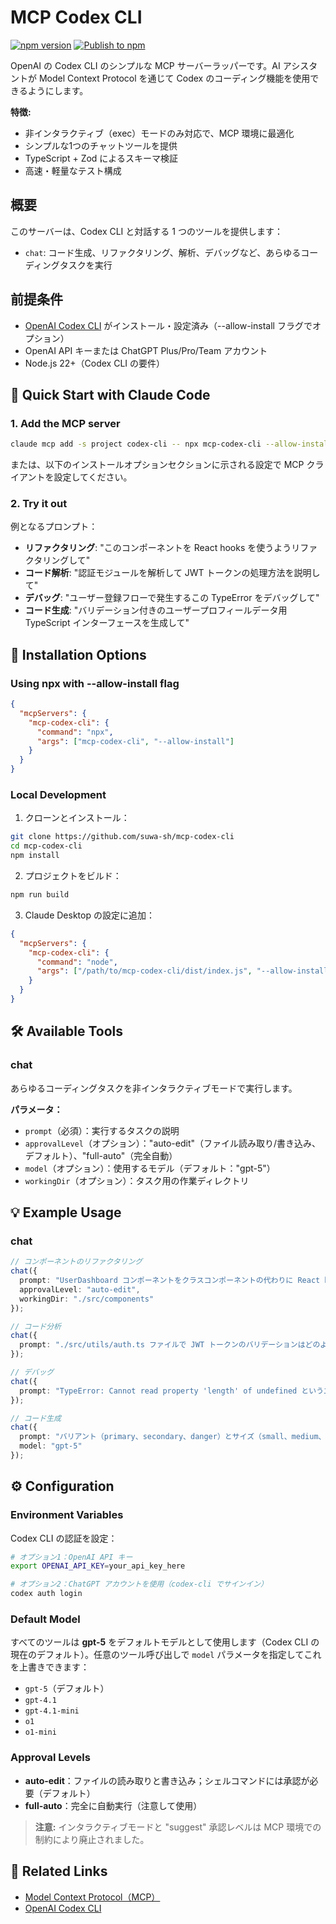 # MCP Codex CLI

[![npm version](https://badge.fury.io/js/mcp-codex-cli.svg)](https://www.npmjs.com/package/mcp-codex-cli)
[![Publish to npm](https://github.com/suwa-sh/mcp-codex-cli/actions/workflows/npm-publish.yml/badge.svg)](https://github.com/suwa-sh/mcp-codex-cli/actions/workflows/npm-publish.yml)

OpenAI の Codex CLI のシンプルな MCP サーバーラッパーです。AI アシスタントが Model Context Protocol を通じて Codex のコーディング機能を使用できるようにします。

**特徴:**
- 非インタラクティブ（exec）モードのみ対応で、MCP 環境に最適化
- シンプルな1つのチャットツールを提供
- TypeScript + Zod によるスキーマ検証
- 高速・軽量なテスト構成

## 概要

このサーバーは、Codex CLI と対話する 1 つのツールを提供します：

- `chat`: コード生成、リファクタリング、解析、デバッグなど、あらゆるコーディングタスクを実行

## 前提条件

- [OpenAI Codex CLI](https://github.com/openai/codex-cli) がインストール・設定済み（--allow-install フラグでオプション）
- OpenAI API キーまたは ChatGPT Plus/Pro/Team アカウント
- Node.js 22+（Codex CLI の要件）

## 🚀 Quick Start with Claude Code

### 1. Add the MCP server

```bash
claude mcp add -s project codex-cli -- npx mcp-codex-cli --allow-install
```

または、以下のインストールオプションセクションに示される設定で MCP クライアントを設定してください。

### 2. Try it out

例となるプロンプト：

- **リファクタリング**: "このコンポーネントを React hooks を使うようリファクタリングして"
- **コード解析**: "認証モジュールを解析して JWT トークンの処理方法を説明して"  
- **デバッグ**: "ユーザー登録フローで発生するこの TypeError をデバッグして"
- **コード生成**: "バリデーション付きのユーザープロフィールデータ用 TypeScript インターフェースを生成して"

## 🔧 Installation Options

### Using npx with --allow-install flag

```json
{
  "mcpServers": {
    "mcp-codex-cli": {
      "command": "npx",
      "args": ["mcp-codex-cli", "--allow-install"]
    }
  }
}
```

### Local Development

1. クローンとインストール：

```bash
git clone https://github.com/suwa-sh/mcp-codex-cli
cd mcp-codex-cli
npm install
```

2. プロジェクトをビルド：

```bash
npm run build
```

3. Claude Desktop の設定に追加：

```json
{
  "mcpServers": {
    "mcp-codex-cli": {
      "command": "node",
      "args": ["/path/to/mcp-codex-cli/dist/index.js", "--allow-install"]
    }
  }
}
```

## 🛠️ Available Tools

### chat

あらゆるコーディングタスクを非インタラクティブモードで実行します。

**パラメータ：**

- `prompt`（必須）：実行するタスクの説明
- `approvalLevel`（オプション）："auto-edit"（ファイル読み取り/書き込み、デフォルト）、"full-auto"（完全自動）
- `model`（オプション）：使用するモデル（デフォルト："gpt-5"）
- `workingDir`（オプション）：タスク用の作業ディレクトリ

## 💡 Example Usage

### chat

```typescript
// コンポーネントのリファクタリング
chat({ 
  prompt: "UserDashboard コンポーネントをクラスコンポーネントの代わりに React hooks を使うようリファクタリング",
  approvalLevel: "auto-edit",
  workingDir: "./src/components"
});

// コード分析
chat({
  prompt: "./src/utils/auth.ts ファイルで JWT トークンのバリデーションはどのように動作しますか？"
});

// デバッグ
chat({
  prompt: "TypeError: Cannot read property 'length' of undefined というエラーがフォーム送信時のユーザー入力バリデーション関数で発生しています。./src/components/UserForm.tsx を確認してデバッグしてください。"
});

// コード生成
chat({
  prompt: "バリアント（primary、secondary、danger）とサイズ（small、medium、large）を持つ再利用可能な Button コンポーネントを TypeScript + React で ./src/components/Button.tsx に作成してください",
  model: "gpt-5"
});
```

## ⚙️ Configuration

### Environment Variables

Codex CLI の認証を設定：

```bash
# オプション1：OpenAI API キー
export OPENAI_API_KEY=your_api_key_here

# オプション2：ChatGPT アカウントを使用（codex-cli でサインイン）
codex auth login
```

### Default Model

すべてのツールは **gpt-5** をデフォルトモデルとして使用します（Codex CLI の現在のデフォルト）。任意のツール呼び出しで `model` パラメータを指定してこれを上書きできます：

- `gpt-5`（デフォルト）
- `gpt-4.1`
- `gpt-4.1-mini`
- `o1`
- `o1-mini`

### Approval Levels

- **auto-edit**：ファイルの読み取りと書き込み；シェルコマンドには承認が必要（デフォルト）
- **full-auto**：完全に自動実行（注意して使用）

> **注意:** インタラクティブモードと "suggest" 承認レベルは MCP 環境での制約により廃止されました。

## 🔗 Related Links

- [Model Context Protocol（MCP）](https://modelcontextprotocol.io/)
- [OpenAI Codex CLI](https://github.com/openai/codex-cli)
